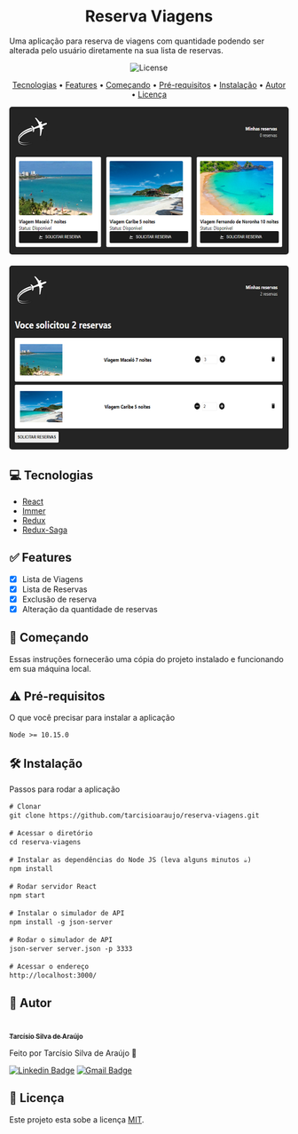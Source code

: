 <h1 align="center">Reserva Viagens</h1>

Uma aplicação para reserva de viagens com quantidade podendo ser alterada pelo usuário diretamente na sua lista de reservas.

<p align="center">		
	<img src="https://img.shields.io/github/license/tarcisioaraujo/blog-laravel-vue" alt="License">	 
</p>

<p align="center">
	<a href="#computer-tecnologias">Tecnologias</a> •	
	<a href="#white_check_mark-features">Features</a> •
	<a href="#runner-começando">Começando</a> •
	<a href="#warning-pré-requisitos">Pré-requisitos</a> •	
	<a href="#hammer_and_wrench-instalação">Instalação</a> •	
	<a href="#construction_worker-autor">Autor</a> •
	<a href="#memo-licença">Licença</a>
</p>

<p align="center">
	<kbd>
		<img alt="Viagens" title="#Viagens" width="600" height="266" style="border-radius: 5px" src="./assets/lista_viagens.png">
	</kbd>
	<br/><br/>
	<kbd>
		<img alt="Reservas" title="#Reservas" width="600" height="331" style="border-radius: 5px" src="./assets/lista_reservas.png">
	</kbd>		
</p>

## :computer: Tecnologias 

- [React](https://pt-br.reactjs.org/)
- [Immer](https://immerjs.github.io/immer/)
- [Redux](https://redux.js.org/)
- [Redux-Saga](https://redux-saga.js.org/)

## :white_check_mark: Features

- [x] Lista de Viagens
- [x] Lista de Reservas
- [x] Exclusão de reserva
- [x] Alteração da quantidade de reservas

## :runner: Começando 

Essas instruções fornecerão uma cópia do projeto instalado e funcionando em sua máquina local.

## :warning: Pré-requisitos 

O que você precisar para instalar a aplicação

```
Node >= 10.15.0
```

## :hammer_and_wrench: Instalação

Passos para rodar a aplicação

```
# Clonar
git clone https://github.com/tarcisioaraujo/reserva-viagens.git

# Acessar o diretório
cd reserva-viagens

# Instalar as dependências do Node JS (leva alguns minutos ☕)
npm install

# Rodar servidor React
npm start

# Instalar o simulador de API
npm install -g json-server

# Rodar o simulador de API
json-server server.json -p 3333

# Acessar o endereço 
http://localhost:3000/
```

## :construction_worker: Autor

<a href="https://github.com/tarcisioaraujo">
 <img style="border-radius: 50%;" src="https://avatars.githubusercontent.com/u/47223046?v=4" width="100px;" alt=""/>
 <br />
 <sub><b>Tarcísio Silva de Araújo</b></sub></a> <a href="https://github.com/tarcisioaraujo" title="GitHub"></a>

Feito por Tarcísio Silva de Araújo 👋

[![Linkedin Badge](https://img.shields.io/badge/-Tarcísio-blue?style=flat-square&logo=Linkedin&logoColor=white&link=https://www.linkedin.com/in/tarcisiosaraujo/)](https://www.linkedin.com/in/tarcisiosaraujo/) 
[![Gmail Badge](https://img.shields.io/badge/-tarcisio.saraujo@gmail.com-c14438?style=flat-square&logo=Gmail&logoColor=white&link=mailto:tarcisio.saraujo@gmail.com)](mailto:tarcisio.saraujo@gmail.com)

## :memo: Licença

Este projeto esta sobe a licença [MIT](./LICENSE).
